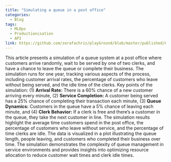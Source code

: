 ```yaml
---
title: "Simulating a queue in a post office"
categories:
  - Blog
tags:
  - MLOps
  - Productionisation
  - API
link: https://github.com/zerafachris/playGround/blob/master/published/Queueing/README.md
---
```



This article presents a simulation of a queue system at a post office where customers arrive randomly, wait to be served by one of two clerks, and have a chance to leave the queue or complete their business. The simulation runs for one year, tracking various aspects of the process, including customer arrival rates, the percentage of customers who leave without being served, and the idle time of the clerks. Key points of the simulation: (1) **Arrival Rate:** There is a 60% chance of a new customer arriving every minute, (2) **Service Completion:** A customer being served has a 25% chance of completing their transaction each minute, (3) **Queue Dynamics:** Customers in the queue have a 5% chance of leaving each minute, and (4) **Clerk Behavior:** If a clerk is free and there’s a customer in the queue, they take the next customer in line. The simulation results highlight the average time customers spend in the post office, the percentage of customers who leave without service, and the percentage of time clerks are idle. The data is visualized in a plot illustrating the queue length, people leaving, and customers who completed their business over time. The simulation demonstrates the complexity of queue management in service environments and provides insights into optimizing resource allocation to reduce customer wait times and clerk idle times.
